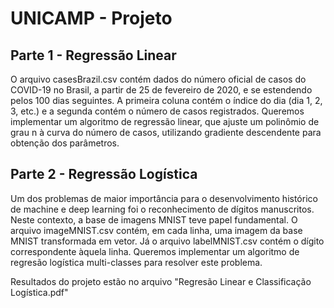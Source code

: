 # UNICAMP - Projeto

## Parte 1 - Regressão Linear

O arquivo casesBrazil.csv contém dados do número oficial de casos do COVID-19 no Brasil, a partir de 25 de fevereiro de 2020, e se estendendo pelos 100
dias seguintes. A primeira coluna contém o índice do dia (dia 1, 2, 3, etc.) e a segunda contém o número de casos registrados.
Queremos implementar um algoritmo de regressão linear, que ajuste um polinômio de grau n à curva do número de casos, utilizando gradiente descendente para obtenção dos parâmetros.


## Parte 2 - Regressão Logística

Um dos problemas de maior importância para o desenvolvimento histórico de machine e deep learning foi o reconhecimento de dígitos manuscritos. Neste contexto, a base de imagens MNIST teve papel fundamental. O arquivo imageMNIST.csv contém, em cada linha, uma imagem da base MNIST transformada em vetor. Já o arquivo labelMNIST.csv contém o dígito correspondente àquela linha.
Queremos implementar um algoritmo de regresão logística multi-classes para resolver este problema.

Resultados do projeto estão no arquivo "Regresão Linear e Classificação Logística.pdf"
